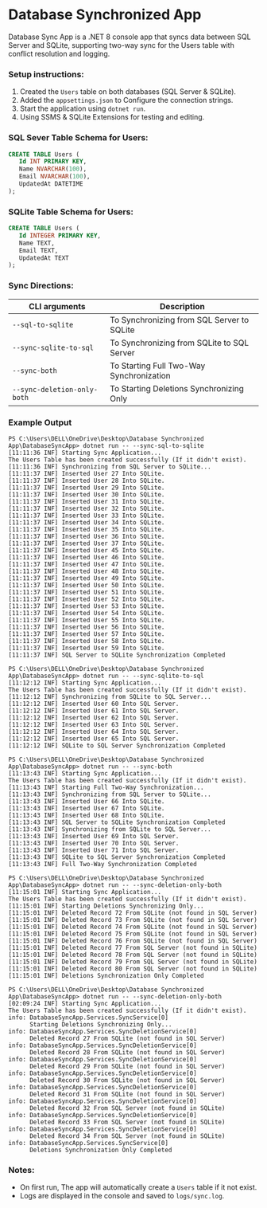 # Database Synchronized App

Database Sync App is a .NET 8 console app that syncs data between SQL Server and SQLite, supporting two-way sync for the Users table with conflict resolution and logging.

### **Setup instructions:**
1. Created the `Users` table on both databases (SQL Server & SQLite).
2. Added the `appsettings.json` to Configure the connection strings.
3. Start the application using `dotnet run`.
4. Using SSMS & SQLite Extensions for testing and editing.


### **SQL Sever Table Schema for Users:**
```sql
CREATE TABLE Users ( 
   Id INT PRIMARY KEY, 
   Name NVARCHAR(100), 
   Email NVARCHAR(100), 
   UpdatedAt DATETIME
);
  ```

### **SQLite Table Schema for Users:**
```sql
CREATE TABLE Users ( 
   Id INTEGER PRIMARY KEY, 
   Name TEXT, 
   Email TEXT, 
   UpdatedAt TEXT
);
  ```

### **Sync Directions:**
| CLI arguments                   | Description                                                              |
|----------------------------|--------------------------------------------------------------------------|
| `--sql-to-sqlite`                  | To Synchronizing from SQL Server to SQLite                                              |
| `--sync-sqlite-to-sql`      | To Synchronizing from SQLite to SQL Server            |
| `--sync-both`         | To Starting Full Two-Way Synchronization        |
| `--sync-deletion-only-both` | To Starting Deletions Synchronizing Only              |


### **Example Output**
  ```text
PS C:\Users\DELL\OneDrive\Desktop\Database Synchronized App\DatabaseSyncApp> dotnet run -- --sync-sql-to-sqlite
[11:11:36 INF] Starting Sync Application...
The Users Table has been created successfully (If it didn't exist).
[11:11:36 INF] Synchronizing from SQL Server to SQLite...
[11:11:37 INF] Inserted User 27 Into SQLite.
[11:11:37 INF] Inserted User 28 Into SQLite.
[11:11:37 INF] Inserted User 29 Into SQLite.
[11:11:37 INF] Inserted User 30 Into SQLite.
[11:11:37 INF] Inserted User 31 Into SQLite.
[11:11:37 INF] Inserted User 32 Into SQLite.
[11:11:37 INF] Inserted User 33 Into SQLite.
[11:11:37 INF] Inserted User 34 Into SQLite.
[11:11:37 INF] Inserted User 35 Into SQLite.
[11:11:37 INF] Inserted User 36 Into SQLite.
[11:11:37 INF] Inserted User 37 Into SQLite.
[11:11:37 INF] Inserted User 45 Into SQLite.
[11:11:37 INF] Inserted User 46 Into SQLite.
[11:11:37 INF] Inserted User 47 Into SQLite.
[11:11:37 INF] Inserted User 48 Into SQLite.
[11:11:37 INF] Inserted User 49 Into SQLite.
[11:11:37 INF] Inserted User 50 Into SQLite.
[11:11:37 INF] Inserted User 51 Into SQLite.
[11:11:37 INF] Inserted User 52 Into SQLite.
[11:11:37 INF] Inserted User 53 Into SQLite.
[11:11:37 INF] Inserted User 54 Into SQLite.
[11:11:37 INF] Inserted User 55 Into SQLite.
[11:11:37 INF] Inserted User 56 Into SQLite.
[11:11:37 INF] Inserted User 57 Into SQLite.
[11:11:37 INF] Inserted User 58 Into SQLite.
[11:11:37 INF] Inserted User 59 Into SQLite.
[11:11:37 INF] SQL Server to SQLite Synchronization Completed
  ```

```text
PS C:\Users\DELL\OneDrive\Desktop\Database Synchronized App\DatabaseSyncApp> dotnet run -- --sync-sqlite-to-sql
[11:12:12 INF] Starting Sync Application...
The Users Table has been created successfully (If it didn't exist).
[11:12:12 INF] Synchronizing from SQLite to SQL Server... 
[11:12:12 INF] Inserted User 60 Into SQL Server.
[11:12:12 INF] Inserted User 61 Into SQL Server.
[11:12:12 INF] Inserted User 62 Into SQL Server.
[11:12:12 INF] Inserted User 63 Into SQL Server.
[11:12:12 INF] Inserted User 64 Into SQL Server.
[11:12:12 INF] Inserted User 65 Into SQL Server.
[11:12:12 INF] SQLite to SQL Server Synchronization Completed
  ```

```text
PS C:\Users\DELL\OneDrive\Desktop\Database Synchronized App\DatabaseSyncApp> dotnet run -- --sync-both
[11:13:43 INF] Starting Sync Application...
The Users Table has been created successfully (If it didn't exist).
[11:13:43 INF] Starting Full Two-Way Synchronization...
[11:13:43 INF] Synchronizing from SQL Server to SQLite...
[11:13:43 INF] Inserted User 66 Into SQLite.
[11:13:43 INF] Inserted User 67 Into SQLite.
[11:13:43 INF] Inserted User 68 Into SQLite.
[11:13:43 INF] SQL Server to SQLite Synchronization Completed
[11:13:43 INF] Synchronizing from SQLite to SQL Server...
[11:13:43 INF] Inserted User 69 Into SQL Server.
[11:13:43 INF] Inserted User 70 Into SQL Server.
[11:13:43 INF] Inserted User 71 Into SQL Server.
[11:13:43 INF] SQLite to SQL Server Synchronization Completed
[11:13:43 INF] Full Two-Way Synchronization Completed
  ```

```text
PS C:\Users\DELL\OneDrive\Desktop\Database Synchronized App\DatabaseSyncApp> dotnet run -- --sync-deletion-only-both
[11:15:01 INF] Starting Sync Application...
The Users Table has been created successfully (If it didn't exist).
[11:15:01 INF] Starting Deletions Synchronizing Only...
[11:15:01 INF] Deleted Record 72 From SQLite (not found in SQL Server)
[11:15:01 INF] Deleted Record 73 From SQLite (not found in SQL Server)
[11:15:01 INF] Deleted Record 74 From SQLite (not found in SQL Server)
[11:15:01 INF] Deleted Record 75 From SQLite (not found in SQL Server)
[11:15:01 INF] Deleted Record 76 From SQLite (not found in SQL Server)
[11:15:01 INF] Deleted Record 77 From SQL Server (not found in SQLite)
[11:15:01 INF] Deleted Record 78 From SQL Server (not found in SQLite)
[11:15:01 INF] Deleted Record 79 From SQL Server (not found in SQLite)
[11:15:01 INF] Deleted Record 80 From SQL Server (not found in SQLite)
[11:15:01 INF] Deletions Synchronization Only Completed
  ```

```text
PS C:\Users\DELL\OneDrive\Desktop\Database Synchronized App\DatabaseSyncApp> dotnet run -- --sync-deletion-only-both
[02:09:24 INF] Starting Sync Application...
The Users Table has been created successfully (If it didn't exist).
info: DatabaseSyncApp.Services.SyncService[0]
      Starting Deletions Synchronizing Only...
info: DatabaseSyncApp.Services.SyncDeletionService[0]
      Deleted Record 27 From SQLite (not found in SQL Server)
info: DatabaseSyncApp.Services.SyncDeletionService[0]
      Deleted Record 28 From SQLite (not found in SQL Server)
info: DatabaseSyncApp.Services.SyncDeletionService[0]
      Deleted Record 29 From SQLite (not found in SQL Server)
info: DatabaseSyncApp.Services.SyncDeletionService[0]
      Deleted Record 30 From SQLite (not found in SQL Server)
info: DatabaseSyncApp.Services.SyncDeletionService[0]
      Deleted Record 31 From SQLite (not found in SQL Server)
info: DatabaseSyncApp.Services.SyncDeletionService[0]
      Deleted Record 32 From SQL Server (not found in SQLite)
info: DatabaseSyncApp.Services.SyncDeletionService[0]
      Deleted Record 33 From SQL Server (not found in SQLite)
info: DatabaseSyncApp.Services.SyncDeletionService[0]
      Deleted Record 34 From SQL Server (not found in SQLite)
info: DatabaseSyncApp.Services.SyncService[0]
      Deletions Synchronization Only Completed
  ```

### **Notes:**
- On first run, The app will automatically create a `Users` table if it not exist.
- Logs are displayed in the console and saved to `logs/sync.log`.

